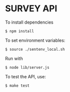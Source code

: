 SURVEY API
==========

To install dependencies

    $ npm install
    
To set environment variables:

    $ source ./sentenv_local.sh
    
Run with

    $ node lib/server.js

To test the API, use:

    $ make test

